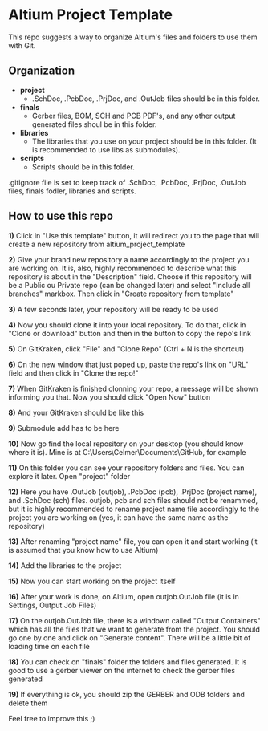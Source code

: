 # Altium Project Template
This repo suggests a way to organize Altium's files and folders to use them with Git.

## Organization

- **project**
    - .SchDoc, .PcbDoc, .PrjDoc, and .OutJob files should be in this folder.
- **finals**
    - Gerber files, BOM, SCH and PCB PDF's, and any other output generated files shoul be in this folder.
- **libraries**
    - The libraries that you use on your project should be in this folder. (It is recommended to use libs as submodules).
- **scripts**
    - Scripts should be in this folder.

.gitignore file is set to keep track of .SchDoc, .PcbDoc, .PrjDoc, .OutJob files, finals fodler, libraries and scripts.

## How to use this repo

**1)** Click in "Use this template" button, it will redirect you to the page that will create a new repository from altium_project_template

**2)** Give your brand new repository a name accordingly to the project you are working on. It is, also, highly recommended to describe what this repository is about in the "Description" field. Choose if this repository will be a Public ou Private repo (can be changed later) and select "Include all branches" markbox. Then click in "Create repository from template"

**3)** A few seconds later, your repository will be ready to be used

**4)** Now you should clone it into your local repository. To do that, click in "Clone or download" button and then in the button to copy the repo's link

**5)** On GitKraken, click "File" and "Clone Repo" (Ctrl + N is the shortcut)

**6)** On the new window that just poped up, paste the repo's link on "URL" field and then click in "Clone the repo!"

**7)** When GitKraken is finished clonning your repo, a message will be shown informing you that. Now you should click "Open Now" button

**8)** And your GitKraken should be like this

**9)** Submodule add has to be here

**10)** Now go find the local repository on your desktop (you should know where it is). Mine is at C:\Users\Celmer\Documents\GitHub, for example

**11)** On this folder you can see your repository folders and files. You can explore it later. Open "project" folder

**12)** Here you have .OutJob (outjob), .PcbDoc (pcb), .PrjDoc (project name), and .SchDoc (sch) files. outjob, pcb and sch files should not be renammed, but it is highly recommended to rename project name file accordingly to the project you are working on (yes, it can have the same name as the repository)

**13)** After renaming "project name" file, you can open it and start working (it is assumed that you know how to use Altium)

**14)** Add the libraries to the project

**15)** Now you can start working on the project itself

**16)** After your work is done, on Altium, open outjob.OutJob file (it is in Settings, Output Job Files)

**17)** On the outjob.OutJob file, there is a windown called "Output Containers" which has all the files that we want to generate from the project. You should go one by one and click on "Generate content". There will be a little bit of loading time on each file

**18)** You can check on "finals" folder the folders and files generated. It is good to use a gerber viewer on the internet to check the gerber files generated

**19)** If everything is ok, you should zip the GERBER and ODB folders and delete them

Feel free to improve this ;)